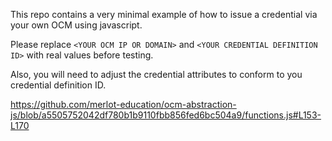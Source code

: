 This repo contains a very minimal example of how to issue a credential via your own OCM using javascript.

Please replace `<YOUR OCM IP OR DOMAIN>` and `<YOUR CREDENTIAL DEFINITION ID>` with real values before testing.

Also, you will need to adjust the credential attributes to conform to you credential definition ID.

https://github.com/merlot-education/ocm-abstraction-js/blob/a5505752042df780b1b9110fbb856fed6bc504a9/functions.js#L153-L170
